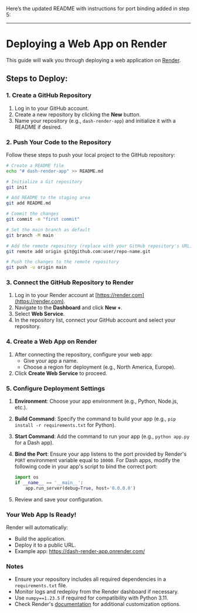 Here’s the updated README with instructions for port binding added in step 5:

---

# Deploying a Web App on Render

This guide will walk you through deploying a web application on [Render](https://render.com).

## Steps to Deploy:

### 1. Create a GitHub Repository
1. Log in to your GitHub account.
2. Create a new repository by clicking the **New** button.
3. Name your repository (e.g., `dash-render-app`) and initialize it with a README if desired.

### 2. Push Your Code to the Repository
Follow these steps to push your local project to the GitHub repository:

```bash
# Create a README file
echo "# dash-render-app" >> README.md

# Initialize a Git repository
git init

# Add README to the staging area
git add README.md

# Commit the changes
git commit -m "first commit"

# Set the main branch as default
git branch -M main

# Add the remote repository (replace with your GitHub repository's URL)
git remote add origin git@github.com:user/repo-name.git

# Push the changes to the remote repository
git push -u origin main
```
### 3. Connect the GitHub Repository to Render
1. Log in to your Render account at [https://render.com](https://render.com).
2. Navigate to the **Dashboard** and click **New +**.
3. Select **Web Service**.
4. In the repository list, connect your GitHub account and select your repository.

### 4. Create a Web App on Render
1. After connecting the repository, configure your web app:
   - Give your app a name.
   - Choose a region for deployment (e.g., North America, Europe).
2. Click **Create Web Service** to proceed.

### 5. Configure Deployment Settings
1. **Environment**: Choose your app environment (e.g., Python, Node.js, etc.).
2. **Build Command**: Specify the command to build your app (e.g., `pip install -r requirements.txt` for Python).
3. **Start Command**: Add the command to run your app (e.g., `python app.py` for a Dash app).
4. **Bind the Port**: Ensure your app listens to the port provided by Render's `PORT` environment variable equal to `10000`. For Dash apps, modify the following code in your app's script to bind the correct port:

   ```python
   import os
   if __name__ == '__main__':
       app.run_server(debug=True, host='0.0.0.0')
   ```

5. Review and save your configuration.

### Your Web App Is Ready!
Render will automatically:
- Build the application.
- Deploy it to a public URL.
- Example app: https://dash-render-app.onrender.com/

### Notes
- Ensure your repository includes all required dependencies in a `requirements.txt` file.
- Monitor logs and redeploy from the Render dashboard if necessary.
- Use `numpy==1.23.5` if required for compatibility with Python 3.11.
- Check Render's [documentation](https://render.com/docs) for additional customization options.
